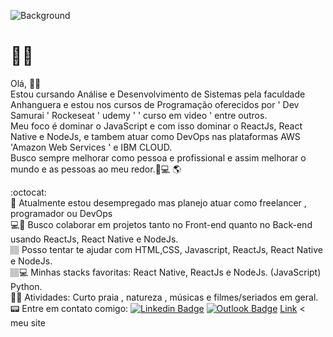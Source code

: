 ![Background](https://github.com/FranciscoBSpadaro/My-Profile/blob/master/background.png)
#   🖖🏽
Olá, 🖖🏽
<br/> Estou cursando Análise e Desenvolvimento de Sistemas pela faculdade Anhanguera e estou nos cursos de Programação oferecidos por ' Dev Samurai ' Rockeseat ' udemy ' ' curso em video ' entre outros.
<br/> Meu foco é dominar o JavaScript e com isso dominar o ReactJs, React Native e NodeJs, e tambem atuar como DevOps nas plataformas AWS 'Amazon Web Services '  e IBM CLOUD.
<br/> Busco sempre melhorar como pessoa e profissional e assim melhorar o mundo e as pessoas ao meu redor.🏽‍💻 🌎

:octocat:
<br/> 🚀 Atualmente estou desempregado mas planejo atuar como freelancer , programador ou DevOps
<br/> 💻💙 Busco colaborar em projetos tanto no Front-end quanto no Back-end usando ReactJs, React Native e NodeJs. 
<br/>🏽 Posso tentar te ajudar com HTML,CSS, Javascript,  ReactJs, React Native e NodeJs.
<br/>🏽‍💻 Minhas stacks favoritas: React Native, ReactJs e NodeJs. (JavaScript) Python.
<br/> 🎄🎵 Atividades: Curto praia , natureza , músicas e filmes/seriados em geral.
<br/> 📟 Entre em contato comigo: [![Linkedin Badge](https://img.shields.io/badge/-FranciscoBianchiSpadaro-blue?style=flat-square&logo=Linkedin&logoColor=white&link=https://www.linkedin.com/in/franciscobspadar/)](https://www.linkedin.com/in/franciscobspadaro/) 
[![Outlook Badge](https://img.shields.io/badge/-francisco.spadaro@outlook.com-c14438?style=flat-square&logo=Outlook&logoColor=white&link=mailto:francisco.spadaro@outlook.com)](mailto:francisco.spadaro@outlook.com)
[Link](https://fbs-dev.online/) < meu site
